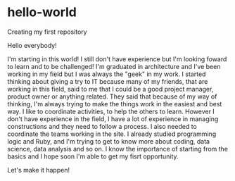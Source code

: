 # hello-world
Creating my first repository

Hello everybody!

I'm starting in this world! I still don't have experience but I'm looking foward to learn and to be challenged!
I'm graduated in architecture and I've been working in my field but I was always the "geek" in my work. I started thinking about giving a try to IT because many of my friends, that are working in this field, said to me that I could be a good project manager, product owner or anything related. They said that because of my way of thinking, I'm always trying to make the things work in the easiest and best way.
I like to coordinate activities, to help the others to learn. 
However I don't have experience in the field, I have a lot of experience in managing constructions and they need to follow a process. I also needed to coordinate the teams working in the site. 
I already studied programming logic and Ruby, and I'm trying to get to know more about coding, data science, data analysis and so on. I know the importance of starting from the basics and I hope soon I'm able to get my fisrt opportunity.

Let's make it happen!
